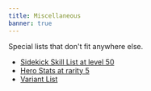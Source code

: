 ```yaml
---
title: Miscellaneous 
banner: true
---
```


Special lists that don't fit anywhere else.

- [Sidekick Skill List at level 50](sidekick_skill/)
- [Hero Stats at rarity 5](stats_rank/)
- [Variant List](variant/)
